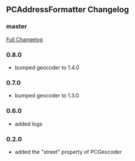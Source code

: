 ## PCAddressFormatter Changelog

### master
[Full Changelog](https://github.com/panda-clouds/address-formatter/compare/2.0.0...master)

### 0.8.0

- bumped geocoder to 1.4.0

### 0.7.0

- bumped geocoder to 1.3.0

### 0.6.0

- added logs

### 0.2.0

- added the "street" property of PCGeocoder